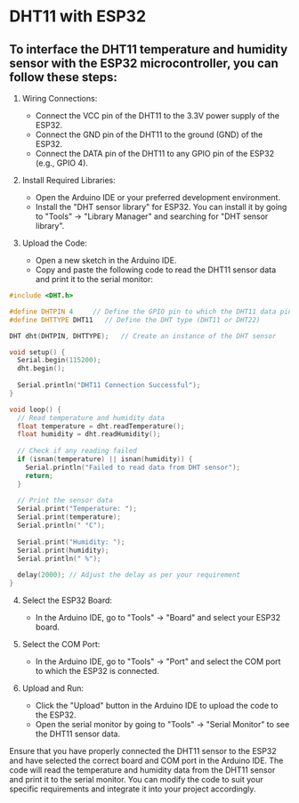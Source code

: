# DHT11 with ESP32

## To interface the DHT11 temperature and humidity sensor with the ESP32 microcontroller, you can follow these steps:

1. Wiring Connections:
   - Connect the VCC pin of the DHT11 to the 3.3V power supply of the ESP32.
   - Connect the GND pin of the DHT11 to the ground (GND) of the ESP32.
   - Connect the DATA pin of the DHT11 to any GPIO pin of the ESP32 (e.g., GPIO 4).

2. Install Required Libraries:
   - Open the Arduino IDE or your preferred development environment.
   - Install the "DHT sensor library" for ESP32. You can install it by going to "Tools" -> "Library Manager" and searching for "DHT sensor library".

3. Upload the Code:
   - Open a new sketch in the Arduino IDE.
   - Copy and paste the following code to read the DHT11 sensor data and print it to the serial monitor:

```cpp
#include <DHT.h>

#define DHTPIN 4     // Define the GPIO pin to which the DHT11 data pin is connected
#define DHTTYPE DHT11   // Define the DHT type (DHT11 or DHT22)

DHT dht(DHTPIN, DHTTYPE);   // Create an instance of the DHT sensor

void setup() {
  Serial.begin(115200);
  dht.begin();
  
  Serial.println("DHT11 Connection Successful");
}

void loop() {
  // Read temperature and humidity data
  float temperature = dht.readTemperature();
  float humidity = dht.readHumidity();
  
  // Check if any reading failed
  if (isnan(temperature) || isnan(humidity)) {
    Serial.println("Failed to read data from DHT sensor");
    return;
  }
  
  // Print the sensor data
  Serial.print("Temperature: ");
  Serial.print(temperature);
  Serial.println(" °C");
  
  Serial.print("Humidity: ");
  Serial.print(humidity);
  Serial.println(" %");
  
  delay(2000); // Adjust the delay as per your requirement
}
```

4. Select the ESP32 Board:
   - In the Arduino IDE, go to "Tools" -> "Board" and select your ESP32 board.

5. Select the COM Port:
   - In the Arduino IDE, go to "Tools" -> "Port" and select the COM port to which the ESP32 is connected.

6. Upload and Run:
   - Click the "Upload" button in the Arduino IDE to upload the code to the ESP32.
   - Open the serial monitor by going to "Tools" -> "Serial Monitor" to see the DHT11 sensor data.

Ensure that you have properly connected the DHT11 sensor to the ESP32 and have selected the correct board and COM port in the Arduino IDE. The code will read the temperature and humidity data from the DHT11 sensor and print it to the serial monitor. You can modify the code to suit your specific requirements and integrate it into your project accordingly.